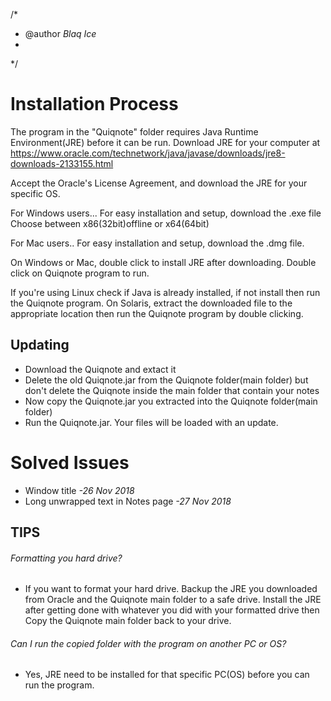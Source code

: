 /* 
 * @author *Blaq Ice*
 *
 */


# Installation Process

The program in the "Quiqnote" folder requires Java Runtime Environment(JRE) before it can be run.
Download JRE for your computer at 
https://www.oracle.com/technetwork/java/javase/downloads/jre8-downloads-2133155.html


Accept the Oracle's License Agreement, and download the JRE for your specific OS.

For Windows users...
For easy installation and setup, download the .exe file 
Choose between x86(32bit)offline  or x64(64bit)

For Mac users..
For easy installation and setup, download the .dmg file.

On Windows or Mac, double click to install JRE after downloading.
Double click on Quiqnote program to run.


If you're using Linux check if Java is already installed, if not install then run the Quiqnote program.
On Solaris, extract the downloaded file to the appropriate location then run the Quiqnote program by double clicking.

## Updating
- Download the Quiqnote and extact it
- Delete the old Quiqnote.jar from the Quiqnote folder(main folder) but don't delete the Quiqnote inside the main folder that contain your notes
- Now copy the Quiqnote.jar you extracted into the Quiqnote folder(main folder)
- Run the Quiqnote.jar. Your files will be loaded with an update.


# Solved Issues

- Window title           *-26 Nov 2018* 
- Long unwrapped text in Notes page              *-27 Nov 2018*


## TIPS
###### Formatting you hard drive?
- If you want to format your hard drive. Backup the JRE you downloaded from Oracle and the Quiqnote main folder to a safe drive. Install the JRE after getting done with whatever you did with your formatted drive then Copy the Quiqnote main folder back to your drive.

###### Can I run the copied folder with the program on another PC or OS?
- Yes, JRE need to be installed for that specific PC(OS) before you can run the program.
